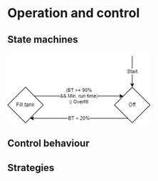 # Operation and control
## State machines

![Example of a state machine with two states](fig/example_state_machine.png)

## Control behaviour
## Strategies